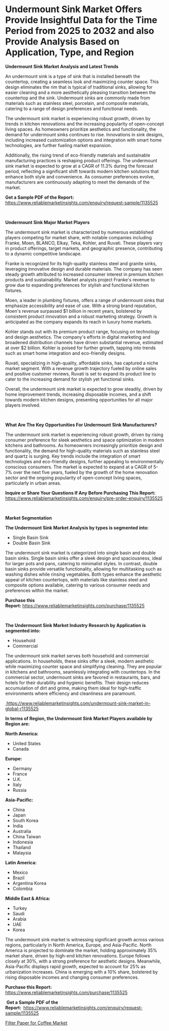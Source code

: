 <p><h1>Undermount Sink Market Offers Provide Insightful Data for the Time Period from 2025 to 2032 and also Provide Analysis Based on Application, Type, and Region</h1></p><p><strong>Undermount Sink Market Analysis and Latest Trends</strong></p>
<p><p>An undermount sink is a type of sink that is installed beneath the countertop, creating a seamless look and maximizing counter space. This design eliminates the rim that is typical of traditional sinks, allowing for easier cleaning and a more aesthetically pleasing transition between the countertop and the sink. Undermount sinks are commonly made from materials such as stainless steel, porcelain, and composite materials, catering to a range of design preferences and functional needs.</p><p>The undermount sink market is experiencing robust growth, driven by trends in kitchen renovations and the increasing popularity of open-concept living spaces. As homeowners prioritize aesthetics and functionality, the demand for undermount sinks continues to rise. Innovations in sink designs, including increased customization options and integration with smart home technologies, are further fueling market expansion. </p><p>Additionally, the rising trend of eco-friendly materials and sustainable manufacturing practices is reshaping product offerings. The undermount sink market is expected to grow at a CAGR of 11.3% during the forecast period, reflecting a significant shift towards modern kitchen solutions that enhance both style and convenience. As consumer preferences evolve, manufacturers are continuously adapting to meet the demands of the market.</p></p>
<p><strong>Get a Sample PDF of the Report:&nbsp;</strong> <a href="https://www.reliablemarketinsights.com/enquiry/request-sample/1135525?utm_campaign=3212&utm_medium=2&utm_source=Github&utm_content=ia&utm_term=04042025&utm_id=undermount-sink">https://www.reliablemarketinsights.com/enquiry/request-sample/1135525</a></p>
<p>&nbsp;</p>
<p><strong>Undermount Sink Major Market Players</strong></p>
<p><p>The undermount sink market is characterized by numerous established players competing for market share, with notable companies including Franke, Moen, BLANCO, Elkay, Teka, Kohler, and Ruvati. These players vary in product offerings, target markets, and geographic presence, contributing to a dynamic competitive landscape.</p><p>Franke is recognized for its high-quality stainless steel and granite sinks, leveraging innovative design and durable materials. The company has seen steady growth attributed to increased consumer interest in premium kitchen products and sustainability. Market analysts project Franke's revenue to grow due to expanding preferences for stylish and functional kitchen fixtures.</p><p>Moen, a leader in plumbing fixtures, offers a range of undermount sinks that emphasize accessibility and ease of use. With a strong brand reputation, Moen's revenue surpassed $1 billion in recent years, bolstered by consistent product innovation and a robust marketing strategy. Growth is anticipated as the company expands its reach in luxury home markets.</p><p>Kohler stands out with its premium product range, focusing on technology and design aesthetics. The company's efforts in digital marketing and broadened distribution channels have driven substantial revenue, estimated at over $2 billion. Kohler is poised for further growth, tapping into trends such as smart home integration and eco-friendly designs.</p><p>Ruvati, specializing in high-quality, affordable sinks, has captured a niche market segment. With a revenue growth trajectory fueled by online sales and positive customer reviews, Ruvati is set to expand its product line to cater to the increasing demand for stylish yet functional sinks.</p><p>Overall, the undermount sink market is expected to grow steadily, driven by home improvement trends, increasing disposable incomes, and a shift towards modern kitchen designs, presenting opportunities for all major players involved.</p></p>
<p>&nbsp;</p>
<p><strong>What Are The Key Opportunities For Undermount Sink Manufacturers?</strong></p>
<p><p>The undermount sink market is experiencing robust growth, driven by rising consumer preference for sleek aesthetics and space optimization in modern kitchens and bathrooms. As homeowners increasingly prioritize design and functionality, the demand for high-quality materials such as stainless steel and quartz is surging. Key trends include the integration of smart technologies and eco-friendly designs, further appealing to environmentally conscious consumers. The market is expected to expand at a CAGR of 5-7% over the next five years, fueled by the growth of the home renovation sector and the ongoing popularity of open-concept living spaces, particularly in urban areas.</p></p>
<p><strong>Inquire or Share Your Questions If Any Before Purchasing This Report:</strong> <a href="https://www.reliablemarketinsights.com/enquiry/pre-order-enquiry/1135525?utm_campaign=3212&utm_medium=2&utm_source=Github&utm_content=ia&utm_term=04042025&utm_id=undermount-sink">https://www.reliablemarketinsights.com/enquiry/pre-order-enquiry/1135525</a></p>
<p>&nbsp;</p>
<p><strong>Market Segmentation</strong></p>
<p><strong>The Undermount Sink Market Analysis by types is segmented into:</strong></p>
<p><ul><li>Single Basin Sink</li><li>Double Basin Sink</li></ul></p>
<p><p>The undermount sink market is categorized into single basin and double basin sinks. Single basin sinks offer a sleek design and spaciousness, ideal for larger pots and pans, catering to minimalist styles. In contrast, double basin sinks provide versatile functionality, allowing for multitasking such as washing dishes while rinsing vegetables. Both types enhance the aesthetic appeal of kitchen countertops, with materials like stainless steel and composite options available, catering to various consumer needs and preferences within the market.</p></p>
<p><strong>Purchase this Report:&nbsp;</strong><a href="https://www.reliablemarketinsights.com/purchase/1135525?utm_campaign=3212&utm_medium=2&utm_source=Github&utm_content=ia&utm_term=04042025&utm_id=undermount-sink">https://www.reliablemarketinsights.com/purchase/1135525</a></p>
<p>&nbsp;</p>
<p><strong>The Undermount Sink Market Industry Research by Application is segmented into:</strong></p>
<p><ul><li>Household</li><li>Commercial</li></ul></p>
<p><p>The undermount sink market serves both household and commercial applications. In households, these sinks offer a sleek, modern aesthetic while maximizing counter space and simplifying cleaning. They are popular in kitchens and bathrooms, seamlessly integrating with countertops. In the commercial sector, undermount sinks are favored in restaurants, bars, and hotels for their durability and hygienic benefits. Their design reduces accumulation of dirt and grime, making them ideal for high-traffic environments where efficiency and cleanliness are paramount.</p></p>
<p><a href="https://www.reliablemarketinsights.com/undermount-sink-market-in-global-r1135525?utm_campaign=3212&utm_medium=2&utm_source=Github&utm_content=ia&utm_term=04042025&utm_id=undermount-sink">&nbsp;https://www.reliablemarketinsights.com/undermount-sink-market-in-global-r1135525</a></p>
<p><strong>In terms of Region, the Undermount Sink Market Players available by Region are:</strong></p>
<p>
    <p> <strong> North America: </strong>
        <ul>
            <li>United States</li>
            <li>Canada</li>
        </ul>
        </p> 
    <p> <strong> Europe: </strong>
        <ul>
            <li>Germany</li>
            <li>France</li>
            <li>U.K.</li>
            <li>Italy</li>
            <li>Russia</li>
        </ul>
        </p> 
    <p> <strong> Asia-Pacific: </strong>
        <ul>
            <li>China</li>
            <li>Japan</li>
            <li>South Korea</li>
            <li>India</li>
            <li>Australia</li>
            <li>China Taiwan</li>
            <li>Indonesia</li>
            <li>Thailand</li>
            <li>Malaysia</li>
        </ul>
        </p> 
    <p> <strong> Latin America: </strong>
        <ul>
            <li>Mexico</li>
            <li>Brazil</li>
            <li>Argentina Korea</li>
            <li>Colombia</li>
        </ul>
        </p> 
    <p> <strong> Middle East & Africa: </strong>
        <ul>
            <li>Turkey</li>
            <li>Saudi</li>
            <li>Arabia</li>
            <li>UAE</li>
            <li>Korea</li>
        </ul>
    </p>
    </p>
<p><p>The undermount sink market is witnessing significant growth across various regions, particularly in North America, Europe, and Asia-Pacific. North America is projected to dominate the market, holding approximately 35% market share, driven by high-end kitchen renovations. Europe follows closely at 30%, with a strong preference for aesthetic designs. Meanwhile, Asia-Pacific displays rapid growth, expected to account for 25% as urbanization increases. China is emerging with a 10% share, bolstered by rising disposable incomes and changing consumer preferences.</p></p>
<p><strong>Purchase this Report: </strong><a href="https://www.reliablemarketinsights.com/purchase/1135525?utm_campaign=3212&utm_medium=2&utm_source=Github&utm_content=ia&utm_term=04042025&utm_id=undermount-sink">https://www.reliablemarketinsights.com/purchase/1135525</a></p>
<p>&nbsp;<strong>Get a Sample PDF of the Report:&nbsp;&nbsp;</strong><a href="https://www.reliablemarketinsights.com/enquiry/request-sample/1135525?utm_campaign=3212&utm_medium=2&utm_source=Github&utm_content=ia&utm_term=04042025&utm_id=undermount-sink">https://www.reliablemarketinsights.com/enquiry/request-sample/1135525</a></p>
<p><strong></strong></p>
<p><p><a href="https://github.com/mohmodsiason/Market-Research-Report-List-1/blob/main/filter-paper-for-coffee-market.md?utm_campaign=3212&utm_medium=2&utm_source=Github&utm_content=ia&utm_term=04042025&utm_id=undermount-sink">Filter Paper for Coffee Market</a></p></p>